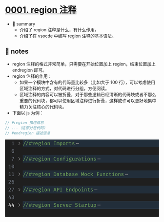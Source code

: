 # [0001. region 注释](https://github.com/Tdahuyou/vscode/tree/main/0001.%20region%20%E6%B3%A8%E9%87%8A)

- 📝 summary
  - 介绍了 region 注释是什么，有什么作用。
  - 介绍了在 vsocde 中编写 region 注释的基本语法。

## 📒 notes

- region 注释的格式非常简单，只需要在开始位置加上 region，结束位置加上 endregion 即可。
- region 注释的作用：
  - 如果一个模块中含有的代码量比较多（比如大于 100 行），可以考虑使用区域注释的方式，对代码进行分组，方便阅读。
  - 区域注释的内容可以被折叠，对于那些逻辑已经清晰的代码块或者不那么重要的代码块，都可以使用区域注释进行折叠，这样或许可以更好地集中精力关注核心的代码块。
- 下面以 js 为例：

```js
// #region 描述信息
// ...（这部分是代码）
// #endregion 描述信息
```

![](md-imgs/2024-10-09-22-46-18.png)